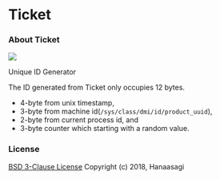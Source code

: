 # Ticket

### About Ticket

![](https://img.shields.io/badge/version-beta-EB6EA5.svg)

Unique ID Generator

The ID generated from Ticket only occupies 12 bytes.

- 4-byte from unix timestamp,
- 3-byte from machine id(`/sys/class/dmi/id/product_uuid`),
- 2-byte from current process id, and
- 3-byte counter which starting with a random value.

### License
[BSD 3-Clause License](LICENSE) Copyright (c) 2018, Hanaasagi
